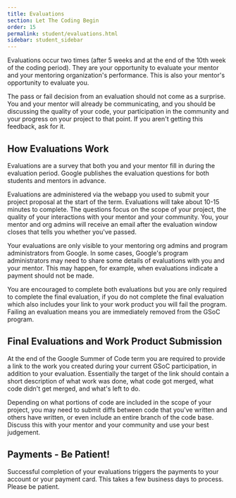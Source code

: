 ```yaml
---
title: Evaluations
section: Let The Coding Begin
order: 15
permalink: student/evaluations.html
sidebar: student_sidebar
---
```


Evaluations occur two times (after 5 weeks and at the end of the 10th week of the coding period). They are your opportunity to evaluate your mentor and your mentoring organization's performance. This is also your mentor's opportunity to evaluate you.

The pass or fail decision from an evaluation should not come as a surprise. You and your mentor will already be communicating, and you should be discussing the quality of your code, your participation in the community and your progress on your project to that point. If you aren't getting this feedback, ask for it.


## How Evaluations Work

Evaluations are a survey that both you and your mentor fill in during the evaluation period. Google publishes the evaluation questions for both students and mentors in advance.

Evaluations are administered via the webapp you used to submit your project proposal at the start of the term. Evaluations will take about 10-15 minutes to complete. The questions focus on the scope of your project, the quality of your interactions with your mentor and your community. You, your mentor and org admins will receive an email after the evaluation window closes that tells you whether you've passed.

Your evaluations are only visible to your mentoring org admins and program administrators from Google. In some cases, Google's program administrators may need to share some details of evaluations with you and your mentor. This may happen, for example, when evaluations indicate a payment should not be made.

You are encouraged to complete both evaluations but you are only required to complete the final evaluation, if you do not complete the final evaluation which also includes your link to your work product you will fail the program. Failing an evaluation means you are immediately removed from the GSoC program.


## Final Evaluations and Work Product Submission

At the end of the Google Summer of Code term you are required to provide a link to the work you created during your current GSoC participation, in addition to your evaluation. Essentially the target of the link should contain a short description of what work was done, what code got merged, what code didn't get merged, and what's left to do.

Depending on what portions of code are included in the scope of your project, you may need to submit diffs between code that you've written and others have written, or even include an entire branch of the code base. Discuss this with your mentor and your community and use your best judgement.


## Payments - Be Patient!

Successful completion of your evaluations triggers the payments to your account or your payment card. This takes a few business days to process. Please be patient.


